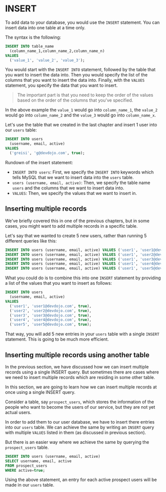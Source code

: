 # INSERT

To add data to your database, you would use the `INSERT` statement. You can insert data into one table at a time only.

The syntax is the following:

```sql
INSERT INTO table_name
  (column_name_1,column_name_2,column_name_n)
VALUES
  ('value_1', 'value_2', 'value_3');
```

You would start with the `INSERT INTO` statement, followed by the table that you want to insert the data into. Then you would specify the list of the columns that you want to insert the data into. Finally, with the `VALUES` statement, you specify the data that you want to insert.

> The important part is that you need to keep the order of the values based on the order of the columns that you've specified.

In the above example the `value_1` would go into `column_name_1`, the `value_2` would go into `column_name_2` and the `value_3` would go into `column_name_x`.

Let's use the table that we created in the last chapter and insert 1 user into our `users` table:

```sql
INSERT INTO users
  (username, email, active)
VALUES
  ('greisi', 'g@devdojo.com', true);
```

Rundown of the insert statement:

* `INSERT INTO users`: First, we specify the `INSERT INTO` keywords which tells MySQL that we want to insert data into the `users` table.
* `users (username, email, active)`: Then, we specify the table name `users` and the columns that we want to insert data into.
* `VALUES`: Then, we specify the values that we want to insert in.

## Inserting multiple records

We've briefly covered this in one of the previous chapters, but in some cases, you might want to add multiple records in a specific table.

Let's say that we wanted to create 5 new users, rather than running 5 different queries like this:

```sql
INSERT INTO users (username, email, active) VALUES ('user1', 'user1@devdojo.com', true);
INSERT INTO users (username, email, active) VALUES ('user1', 'user2@devdojo.com', true);
INSERT INTO users (username, email, active) VALUES ('user1', 'user3@devdojo.com', true);
INSERT INTO users (username, email, active) VALUES ('user1', 'user4@devdojo.com', true);
INSERT INTO users (username, email, active) VALUES ('user1', 'user5@devdojo.com', true);
```

What you could do is to combine this into one `INSERT` statement by providing a list of the values that you want to insert as follows:

```sql
INSERT INTO users
  (username, email, active)
VALUES
  ('user1', 'user1@devdojo.com', true),
  ('user2', 'user2@devdojo.com', true),
  ('user3', 'user3@devdojo.com', true),
  ('user4', 'user4@devdojo.com', true),
  ('user5', 'user5@devdojo.com', true);
```

That way, you will add 5 new entries in your `users` table with a single `INSERT` statement. This is going to be much more efficient.

## Inserting multiple records using another table

In the previous section, we have discussed how we can insert multiple records using a single INSERT query.
But sometimes there are cases where we need to insert multiple records which are residing in some other table.

In this section, we are going to learn how we can insert multiple records at once using a single INSERT query. 

Consider a table, say `prospect_users`, which stores the information of the people who want to become the users of our service, but they are not yet actual users.

In order to add them to our user database, we have to insert there entries into our `users` table.
We can achieve the same by writing an `INSERT` query with multiple `VALUES` listed in them (as discussed in previous section).

But there is an easier way where we achieve the same by querying the `prospect_users` table.


```sql
INSERT INTO users (username, email, active)
SELECT username, email, active
FROM prospect_users
WHERE active=true;
```

Using the above statement, an entry for each active prospect users will be made in our `users` table.